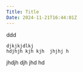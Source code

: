 ```yaml
---
Title: Title
Date: 2024-11-21T16:44:01Z
---
```

ddd
```
djkjkjdlkj
hdjhjh kjh kjh  jhjhj h
```
jhdjh djh  jhd hd